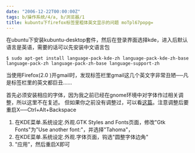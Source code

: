 ```yaml
---
date: "2006-12-22T00:00:00Z"
tags: b/操作系统/4/a, b/浏览器/1
title: kubuntu下firefox标签里粗体英文显示的问题 moTpl67popg=
---
```


在ubuntu下安装kubuntu-desktop套件，然后在登录界面选择kde，进入后默认语言是英语，需要的话可以先安装中文语言包

```
$ sudo apt-get install language-pack-kde-zh language-pack-kde-zh-base language-pack-zh language-pack-zh-base language-support-zh
```

当使用Firefox(2.0 )开gmail时，发现标签栏里gmail这几个英文字非常丑陋──凡是标签栏里的英文都巨丑……

首先必须安装相应的字体，因为我之前已经在gnome环境中对字体作过相关调整，所以这里不在复述。
但如果你之前没有调整过，可以看[这篇](http://s5unty.blogspot.com/2006/12/ubuntusimsun_12.html)。注意调整后要重启X──Ctrl+Alt+Backspace

1. 在KDE菜单.系统设定.外观.GTK Styles and Fonts页面，修改"Gtk Fonts"为"Use another font:"，并选择"Tahoma"，
2. 在KDE菜单.系统设定.外观.字体页面，钩选"圆整字体边角"
3. "应用"，然后重启X即可
